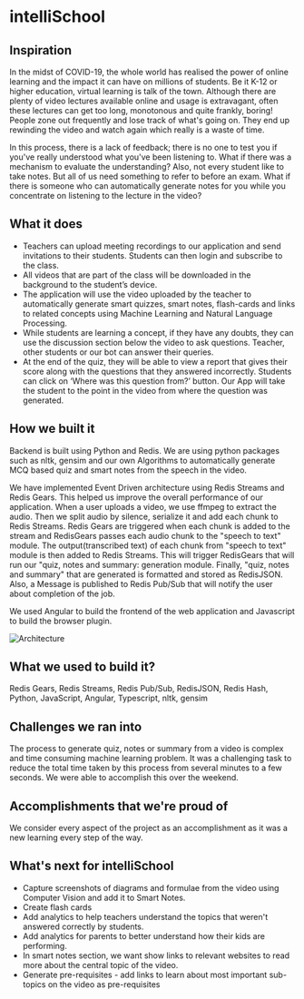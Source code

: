 # intelliSchool

## Inspiration

In the midst of COVID-19, the whole world has realised the power of online learning and the impact it can have on millions of students. Be it K-12 or higher education, virtual learning is talk of the town. Although there are plenty of video lectures available online and usage is extravagant, often these lectures can get too long, monotonous and quite frankly, boring! People zone out frequently and lose track of what's going on. They end up rewinding the video and watch again which really is a waste of time.

In this process, there is a lack of feedback; there is no one to test you if you've really understood what you've been listening to. What if there was a mechanism to evaluate the understanding? Also, not every student like to take notes. But all of us need something to refer to before an exam. What if there is someone who can automatically generate notes for you while you concentrate on listening to the lecture in the video?

## What it does

- Teachers can upload meeting recordings to our application and send invitations to their students. 
Students can then login and subscribe to the class. 
- All videos that are part of the class will be downloaded in the background to the student’s device. 
- The application will use the video uploaded by the teacher to automatically generate smart quizzes, smart notes, flash-cards and links to related concepts using Machine Learning and Natural Language Processing. 
- While students are learning a concept, if they have any doubts, they can use the discussion section below the video to ask questions. Teacher, other students or our bot can answer their queries.
- At the end of the quiz, they will be able to view a report that gives their score along with the questions that they answered incorrectly. Students can click on ‘Where was this question from?’ button. Our App will take the student to the point in the video from where the question was generated. 

## How we built it

Backend is built using Python and Redis. We are using python packages such as nltk, gensim and our own Algorithms to automatically generate MCQ based quiz and smart notes from the speech in the video.

We have implemented Event Driven architecture using Redis Streams and Redis Gears. This helped us improve the overall performance of our application. When a user uploads a video, we use ffmpeg to extract the audio. Then we split audio by silence, serialize it and add each chunk to Redis Streams. Redis Gears are triggered when each chunk is added to the stream and RedisGears passes each audio chunk to the "speech to text" module. The output(transcribed text) of each chunk from "speech to text" module is then added to Redis Streams. This will trigger RedisGears that will run our "quiz, notes and summary: generation module. Finally, "quiz, notes and summary" that are generated is formatted and stored as RedisJSON. Also, a Message is published to Redis Pub/Sub that will notify the user about completion of the job.

We used Angular to build the frontend of the web application and Javascript to build the browser plugin.

![Architecture](https://github.com/msvdpriya/intelliSchool/blob/master/images/Architecture.png?raw=true)

## What we used to build it?
Redis Gears, Redis Streams, Redis Pub/Sub, RedisJSON, Redis Hash, Python, JavaScript, Angular, Typescript, nltk, gensim

## Challenges we ran into

The process to generate quiz, notes or summary from a video is complex and time consuming machine learning problem. It was a challenging task to reduce the total time taken by this process from several minutes to a few seconds. We were able to accomplish this over the weekend.

## Accomplishments that we're proud of

We consider every aspect of the project as an accomplishment as it was a new learning every step of the way.

## What's next for intelliSchool

- Capture screenshots of diagrams and formulae from the video using Computer Vision and add it to Smart Notes.
- Create flash cards
- Add analytics to help teachers understand the topics that weren't answered correctly by students.
- Add analytics for parents to better understand how their kids are performing.
- In smart notes section, we want show links to relevant websites to read more about the central topic of the video.
- Generate pre-requisites - add links to learn about most important sub-topics on the video as pre-requisites
